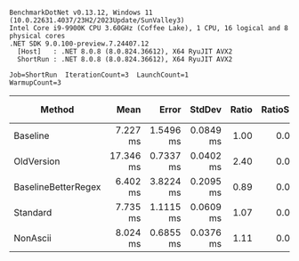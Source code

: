```

BenchmarkDotNet v0.13.12, Windows 11 (10.0.22631.4037/23H2/2023Update/SunValley3)
Intel Core i9-9900K CPU 3.60GHz (Coffee Lake), 1 CPU, 16 logical and 8 physical cores
.NET SDK 9.0.100-preview.7.24407.12
  [Host]   : .NET 8.0.8 (8.0.824.36612), X64 RyuJIT AVX2
  ShortRun : .NET 8.0.8 (8.0.824.36612), X64 RyuJIT AVX2

Job=ShortRun  IterationCount=3  LaunchCount=1  
WarmupCount=3  

```
| Method              | Mean      | Error     | StdDev    | Ratio | RatioSD | Gen0     | Gen1   | Allocated | Alloc Ratio |
|-------------------- |----------:|----------:|----------:|------:|--------:|---------:|-------:|----------:|------------:|
| Baseline            |  7.227 ms | 1.5496 ms | 0.0849 ms |  1.00 |    0.00 | 687.5000 | 7.8125 |   5.51 MB |        1.00 |
| OldVersion          | 17.346 ms | 0.7337 ms | 0.0402 ms |  2.40 |    0.03 | 562.5000 |      - |   4.64 MB |        0.84 |
| BaselineBetterRegex |  6.402 ms | 3.8224 ms | 0.2095 ms |  0.89 |    0.04 | 687.5000 |      - |   5.51 MB |        1.00 |
| Standard            |  7.735 ms | 1.1115 ms | 0.0609 ms |  1.07 |    0.02 | 453.1250 |      - |    3.7 MB |        0.67 |
| NonAscii            |  8.024 ms | 0.6855 ms | 0.0376 ms |  1.11 |    0.01 | 578.1250 |      - |    4.7 MB |        0.85 |
